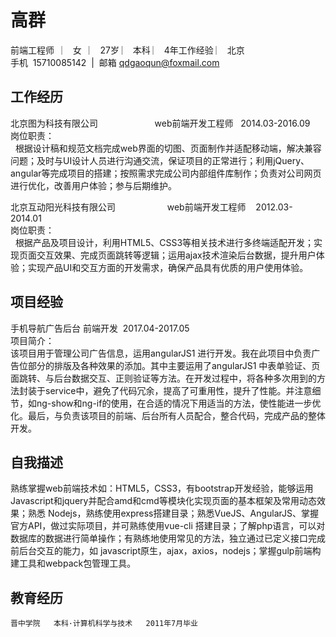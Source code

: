 # 高群
前端工程师   ︳  女   ︳ 27岁  ︳  本科  ︳ 4年工作经验  ︳ 北京  <br>
手机  15710085142  |  邮箱  qdgaoqun@foxmail.com<br>
## 工作经历   
北京图为科技有限公司                         web前端开发工程师   2014.03-2016.09 <br>
岗位职责：<br>
    根据设计稿和规范文档完成web界面的切图、页面制作并适配移动端，解决兼容问题；及时与UI设计人员进行沟通交流，保证项目的正常进行；利用jQuery、angular等完成项目的搭建；按照需求完成公司内部组件库制作；负责对公司网页进行优化，改善用户体验；参与后期维护。

北京互动阳光科技有限公司                      web前端开发工程师    2012.03-2014.01  <br>
岗位职责：<br>
    根据产品及项目设计，利用HTML5、CSS3等相关技术进行多终端适配开发；实现页面交互效果、完成页面跳转等逻辑；运用ajax技术渲染后台数据，提升用户体验；实现产品UI和交互方面的开发需求，确保产品具有优质的用户使用体验。
## 项目经验 
手机导航广告后台                                   前端开发       2017.04-2017.05	 <br>
项目简介： <br>
该项目用于管理公司广告信息，运用angularJS1 进行开发。我在此项目中负责广告位部分的排版及各种效果的添加。其中主要运用了angularJS1 中表单验证、页面跳转、与后台数据交互、正则验证等方法。在开发过程中，将各种多次用到的方法封装于service中，避免了代码冗余，提高了可重用性，提升了性能。并注意细节，如ng-show和ng-if的使用，在合适的情况下用适当的方法，使性能进一步优化。最后，与负责该项目的前端、后台所有人员配合，整合代码，完成产品的整体开发。
## 自我描述
  熟练掌握web前端技术如：HTML5，CSS3，有bootstrap开发经验，能够运用Javascript和jquery并配合amd和cmd等模块化实现页面的基本框架及常用动态效果；熟悉 Nodejs，熟练使用express搭建目录；熟悉VueJS、AngularJS、掌握官方API，做过实际项目，并可熟练使用vue-cli 搭建目录；了解php语言，可以对数据库的数据进行简单操作；有熟练地使用常见的方法，独立通过已定义接口完成前后台交互的能力，如 javascript原生，ajax，axios，nodejs；掌握gulp前端构建工具和webpack包管理工具。

## 教育经历 
	晋中学院   本科·计算机科学与技术   2011年7月毕业
